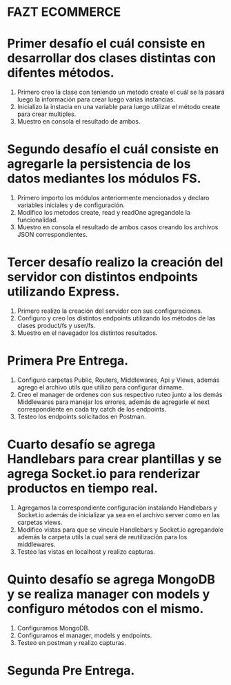 # FAZT ECOMMERCE

# Primer desafío el cuál consiste en desarrollar dos clases distintas con difentes métodos.

1. Primero creo la clase con teniendo un metodo create el cuál se la pasará luego la información para crear luego varias instancias.
2. Inicializo la instacia en una variable para luego utilizar el método create para crear multiples.
3. Muestro en consola el resultado de ambos.

# Segundo desafío el cuál consiste en agregarle la persistencia de los datos mediantes los módulos FS.

1. Primero importo los módulos anteriormente mencionados y declaro variables iniciales y de configuración.
2. Modifico los metodos create, read y readOne agregandole la funcionalidad.
3. Muestro en consola el resultado de ambos casos creando los archivos JSON correspondientes.

# Tercer desafío realizo la creación del servidor con distintos endpoints utilizando Express.

1. Primero realizo la creación del servidor con sus configuraciones.
2. Configuro y creo los distintos endpoints utilizando los métodos de las clases product/fs y user/fs.
3. Muestro en el navegador los distintos resultados.

# Primera Pre Entrega.

1. Configuro carpetas Public, Routers, Middlewares, Api y Views, además agrego el archivo utils que utilizo para configurar dirname.
2. Creo el manager de ordenes con sus respectivo ruteo junto a los demás Middlewares para manejar los errores, además de agregarle el next correspondiente en cada try catch de los endpoints.
3. Testeo los endpoints solicitados en Postman.

# Cuarto desafío se agrega Handlebars para crear plantillas y se agrega Socket.io para renderizar productos en tiempo real.

1. Agregamos la correspondiente configuración instalando Handlebars y Socket.io además de inicializar ya sea en el archivo server como en las carpetas views.
2. Modifico vistas para que se vincule Handlebars y Socket.io agregandole además la carpeta utils la cual será de reutilización para los middlewares.
3. Testeo las vistas en localhost y realizo capturas.

# Quinto desafío se agrega MongoDB y se realiza manager con models y configuro métodos con el mismo.

1. Configuramos MongoDB.
2. Configuramos el manager, models y endpoints.
3. Testeo en postman y realizo capturas.

# Segunda Pre Entrega.
